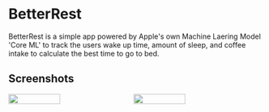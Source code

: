 # BetterRest

BetterRest is a simple app powered by Apple's own Machine Laering Model 'Core ML' to track the users wake up time, amount of sleep, and coffee intake to calculate the best time to go to bed.

<h2>Screenshots</h2>
<div style="display: flex; gap: 20px;">
  <img src="https://github.com/user-attachments/assets/01f10793-d795-400e-9040-fd63a3c28e90" width="45%">
  <img src="https://github.com/user-attachments/assets/dd99e9ea-e641-4d36-96eb-e31caa2bd940" width="45%">
</div>
